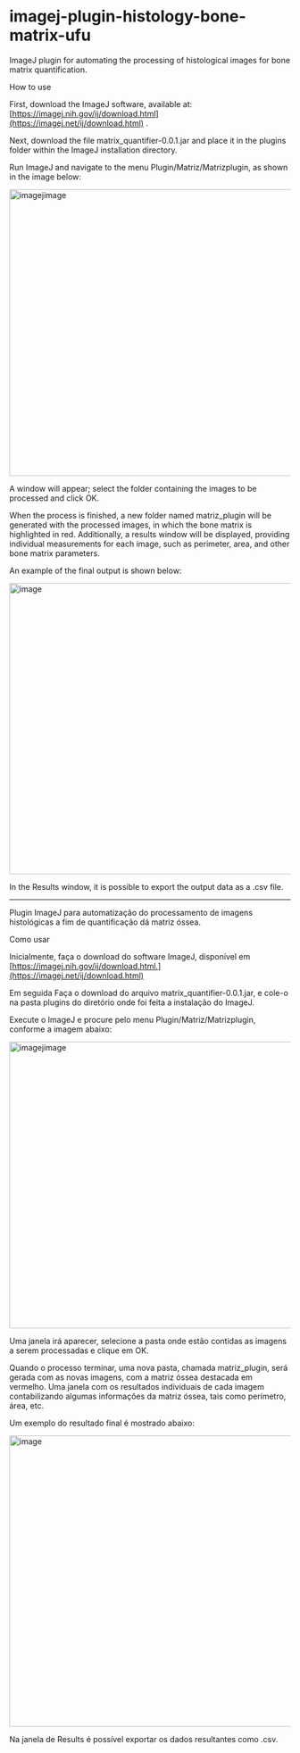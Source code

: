 # imagej-plugin-histology-bone-matrix-ufu

ImageJ plugin for automating the processing of histological images for bone matrix quantification.

How to use

First, download the ImageJ software, available at: [https://imagej.nih.gov/ij/download.html](https://imagej.net/ij/download.html)
.

Next, download the file matrix_quantifier-0.0.1.jar and place it in the plugins folder within the ImageJ installation directory.

Run ImageJ and navigate to the menu Plugin/Matriz/Matrizplugin, as shown in the image below:

<img width="619" height="514" alt="imagejimage" src="https://github.com/user-attachments/assets/7d5834de-90e1-4695-9f81-2c670e298c5c" />


A window will appear; select the folder containing the images to be processed and click OK.

When the process is finished, a new folder named matriz_plugin will be generated with the processed images, in which the bone matrix is highlighted in red. Additionally, a results window will be displayed, providing individual measurements for each image, such as perimeter, area, and other bone matrix parameters.

An example of the final output is shown below:

<img width="1436" height="522" alt="image" src="https://github.com/user-attachments/assets/9bb38247-ce96-468c-b359-81e897ee33a3" />

In the Results window, it is possible to export the output data as a .csv file.

-------------------------------------------------------------------------------------------------------------------------------------------------------------------------------------------------------------------------------------------------------------------------------
Plugin ImageJ para automatização do processamento de imagens histológicas a fim de quantificação dá matriz óssea.

Como usar

Inicialmente, faça o download do software ImageJ, disponível em [https://imagej.nih.gov/ij/download.html.](https://imagej.net/ij/download.html)

Em seguida
Faça o download do arquivo matrix_quantifier-0.0.1.jar, e cole-o na pasta plugins do diretório onde foi feita a instalação do ImageJ.

Execute o ImageJ e procure pelo menu Plugin/Matriz/Matrizplugin, conforme a imagem abaixo:

<img width="619" height="514" alt="imagejimage" src="https://github.com/user-attachments/assets/09095954-93f0-4769-a769-d2adc9792b06" />


Uma janela irá aparecer, selecione a pasta onde estão contidas as imagens a serem processadas e clique em OK.

Quando o processo terminar, uma nova pasta, chamada matriz_plugin, será gerada com as novas imagens, com a matriz óssea destacada em vermelho. Uma janela com os resultados individuais de cada imagem contabilizando algumas informações da matriz óssea, tais como perímetro, área, etc.

Um exemplo do resultado final é mostrado abaixo:

<img width="1436" height="522" alt="image" src="https://github.com/user-attachments/assets/09e87df5-90d3-46f3-8a8c-5e26f0000a81" />

Na janela de Results é possível exportar os dados resultantes como .csv.
